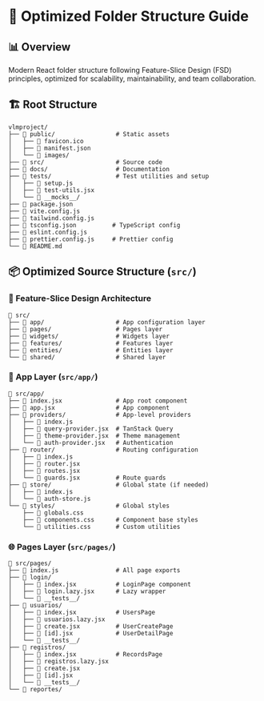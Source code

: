 # 📁 Optimized Folder Structure Guide

## 📊 Overview

Modern React folder structure following Feature-Slice Design (FSD) principles, optimized for scalability, maintainability, and team collaboration.

## 🏗️ Root Structure

```
vlmproject/
├── 📁 public/                 # Static assets
│   ├── 📄 favicon.ico
│   ├── 📄 manifest.json
│   └── 📁 images/
├── 📁 src/                    # Source code
├── 📁 docs/                   # Documentation
├── 📁 tests/                  # Test utilities and setup
│   ├── 📄 setup.js
│   ├── 📄 test-utils.jsx
│   └── 📁 __mocks__/
├── 📄 package.json
├── 📄 vite.config.js
├── 📄 tailwind.config.js
├── 📄 tsconfig.json          # TypeScript config
├── 📄 eslint.config.js
├── 📄 prettier.config.js     # Prettier config
└── 📄 README.md
```

## 📦 Optimized Source Structure (`src/`)

### **🎯 Feature-Slice Design Architecture**
```
📁 src/
├── 📁 app/                    # App configuration layer
├── 📁 pages/                  # Pages layer
├── 📁 widgets/                # Widgets layer  
├── 📁 features/               # Features layer
├── 📁 entities/               # Entities layer
└── 📁 shared/                 # Shared layer
```

### **📱 App Layer (`src/app/`)**
```
📁 src/app/
├── 📄 index.jsx               # App root component
├── 📄 app.jsx                 # App component
├── 📁 providers/              # App-level providers
│   ├── 📄 index.js
│   ├── 📄 query-provider.jsx  # TanStack Query
│   ├── 📄 theme-provider.jsx  # Theme management
│   └── 📄 auth-provider.jsx   # Authentication
├── 📁 router/                 # Routing configuration
│   ├── 📄 index.js
│   ├── 📄 router.jsx
│   ├── 📄 routes.jsx
│   └── 📄 guards.jsx          # Route guards
├── 📁 store/                  # Global state (if needed)
│   ├── 📄 index.js
│   └── 📄 auth-store.js
└── 📁 styles/                 # Global styles
    ├── 📄 globals.css
    ├── 📄 components.css      # Component base styles
    └── 📄 utilities.css       # Custom utilities
```

### **🌐 Pages Layer (`src/pages/`)**
```
📁 src/pages/
├── 📄 index.js                # All page exports
├── 📁 login/
│   ├── 📄 index.jsx           # LoginPage component
│   ├── 📄 login.lazy.jsx      # Lazy wrapper
│   └── 📄 __tests__/
├── 📁 usuarios/
│   ├── 📄 index.jsx           # UsersPage
│   ├── 📄 usuarios.lazy.jsx
│   ├── 📄 create.jsx          # UserCreatePage  
│   ├── 📄 [id].jsx            # UserDetailPage
│   └── 📄 __tests__/
├── 📁 registros/
│   ├── 📄 index.jsx           # RecordsPage
│   ├── 📄 registros.lazy.jsx
│   ├── 📄 create.jsx
│   ├── 📄 [id].jsx
│   └── 📄 __tests__/
└── 📁 reportes/